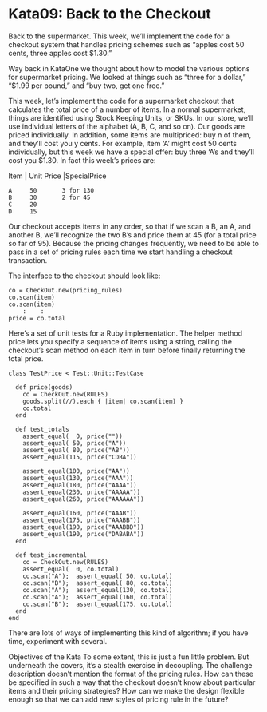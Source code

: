 # Kata09: Back to the Checkout

Back to the supermarket. This week, we’ll implement the code for a checkout system that handles pricing schemes such as “apples cost 50 cents, three apples cost $1.30.”

Way back in KataOne we thought about how to model the various options for supermarket pricing. We looked at things such as “three for a dollar,” “$1.99 per pound,” and “buy two, get one free.”

This week, let’s implement the code for a supermarket checkout that calculates the total price of a number of items. In a normal supermarket, things are identified using Stock Keeping Units, or SKUs. In our store, we’ll use individual letters of the alphabet (A, B, C, and so on). Our goods are priced individually. In addition, some items are multipriced: buy n of them, and they’ll cost you y cents. For example, item ‘A’ might cost 50 cents individually, but this week we have a special offer: buy three ‘A’s and they’ll cost you $1.30. In fact this week’s prices are:


  Item | Unit Price |SpecialPrice
    
    A     50       3 for 130
    B     30       2 for 45
    C     20
    D     15
Our checkout accepts items in any order, so that if we scan a B, an A, and another B, we’ll recognize the two B’s and price them at 45 (for a total price so far of 95). Because the pricing changes frequently, we need to be able to pass in a set of pricing rules each time we start handling a checkout transaction.

The interface to the checkout should look like:


    co = CheckOut.new(pricing_rules)
    co.scan(item)
    co.scan(item)
        :    :
    price = co.total
Here’s a set of unit tests for a Ruby implementation. The helper method price lets you specify a sequence of items using a string, calling the checkout’s scan method on each item in turn before finally returning the total price.

    class TestPrice < Test::Unit::TestCase
    
      def price(goods)
        co = CheckOut.new(RULES)
        goods.split(//).each { |item| co.scan(item) }
        co.total
      end
    
      def test_totals
        assert_equal(  0, price(""))
        assert_equal( 50, price("A"))
        assert_equal( 80, price("AB"))
        assert_equal(115, price("CDBA"))
    
        assert_equal(100, price("AA"))
        assert_equal(130, price("AAA"))
        assert_equal(180, price("AAAA"))
        assert_equal(230, price("AAAAA"))
        assert_equal(260, price("AAAAAA"))
    
        assert_equal(160, price("AAAB"))
        assert_equal(175, price("AAABB"))
        assert_equal(190, price("AAABBD"))
        assert_equal(190, price("DABABA"))
      end
    
      def test_incremental
        co = CheckOut.new(RULES)
        assert_equal(  0, co.total)
        co.scan("A");  assert_equal( 50, co.total)
        co.scan("B");  assert_equal( 80, co.total)
        co.scan("A");  assert_equal(130, co.total)
        co.scan("A");  assert_equal(160, co.total)
        co.scan("B");  assert_equal(175, co.total)
      end
    end
There are lots of ways of implementing this kind of algorithm; if you have time, experiment with several.

Objectives of the Kata
To some extent, this is just a fun little problem. But underneath the covers, it’s a stealth exercise in decoupling. The challenge description doesn’t mention the format of the pricing rules. How can these be specified in such a way that the checkout doesn’t know about particular items and their pricing strategies? How can we make the design flexible enough so that we can add new styles of pricing rule in the future?

